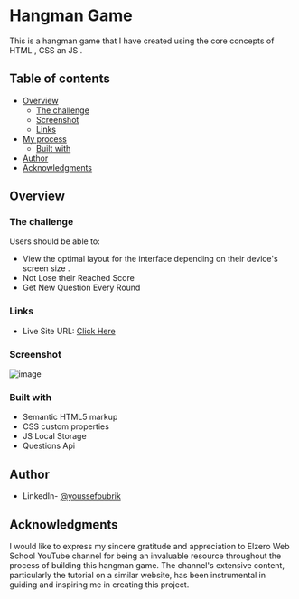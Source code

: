 # Hangman Game

This is a hangman game that I have created using the core concepts of HTML , CSS an JS .

## Table of contents

- [Overview](#overview)
  - [The challenge](#the-challenge)
  - [Screenshot](#screenshot)
  - [Links](#links)
- [My process](#my-process)
  - [Built with](#built-with)
- [Author](#author)
- [Acknowledgments](#acknowledgments)

## Overview

### The challenge

Users should be able to:

- View the optimal layout for the interface depending on their device's screen size .
- Not Lose their Reached Score
- Get New Question Every Round 
### Links

- Live Site URL: [Click Here](https://yo-hangman-game.netlify.app/)

### Screenshot

![image](https://github.com/oubrikyoussef/Front-End-Projects-HTML-CSS-JS/assets/133607377/494451b5-3314-4d18-be3f-7307f80e9ddf)

### Built with

- Semantic HTML5 markup
- CSS custom properties
- JS Local Storage
- Questions Api 

## Author

- LinkedIn- [@youssefoubrik](https://www.linkedin.com/in/youssefoubrik/)

## Acknowledgments

I would like to express my sincere gratitude and appreciation to Elzero Web School YouTube channel for being an invaluable resource throughout the process of building this hangman game. The channel's extensive content, particularly the tutorial on a similar website, has been instrumental in guiding and inspiring me in creating this project.
